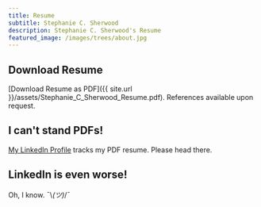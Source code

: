 ```yaml
---
title: Resume
subtitle: Stephanie C. Sherwood
description: Stephanie C. Sherwood's Resume
featured_image: /images/trees/about.jpg
---
```


## Download Resume

[Download Resume as PDF]({{ site.url }}/assets/Stephanie_C_Sherwood_Resume.pdf). References available upon request.

## I can't stand PDFs!

[My LinkedIn Profile](https://www.linkedin.com/in/stephsherwood/) tracks my PDF resume. Please head there.

## LinkedIn is even worse!

Oh, I know. ¯\\_(ツ)_/¯